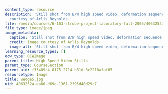 ```yaml
---
content_type: resource
description: 'Still shot from B/W high speed video, deformation sequence #5. Image
  courtesy of Arlis Reynolds.'
file: /media/courses/6-163-strobe-project-laboratory-fall-2005/4063252aea60d69e13612f95d40d29c7_wedge5.jpg
file_type: image/jpeg
image_metadata:
  caption: 'Still shot from B/W high speed video, deformation sequence #5.'
  credit: Image courtesy of Arlis Reynolds.
  image-alt: 'Still shot from B/W high speed video, deformation sequence #5.'
learning_resource_types: []
ocw_type: OCWImage
parent_title: High Speed Video Stills
parent_type: CourseSection
parent_uid: f33409c4-8175-2714-b81d-3c2218afaf85
resourcetype: Image
title: wedge5.jpg
uid: 4063252a-ea60-d69e-1361-2f95d40d29c7
---
```

